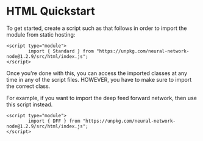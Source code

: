 # HTML Quickstart


To get started, create a script such as that follows in order to import the module from static hosting:

```
<script type="module">
        import { Standard } from "https://unpkg.com/neural-network-node@1.2.9/src/html/index.js";
</script>
```


Once you're done with this, you can access the imported classes at any time in any of the script files. HOWEVER, you have to make sure to import the correct class.

For example, if you want to import the deep feed forward network, then use this script instead.

```
<script type="module">
        import { DFF } from "https://unpkg.com/neural-network-node@1.2.9/src/html/index.js";
</script>
```
